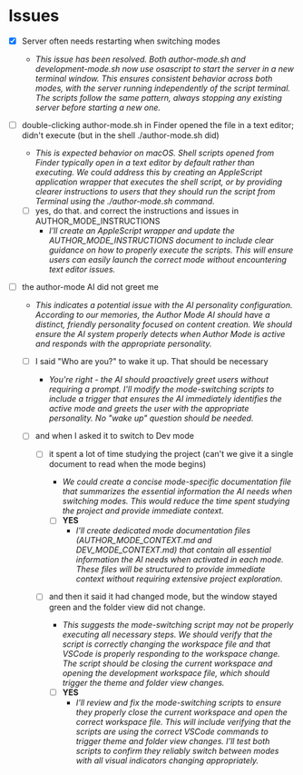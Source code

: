 # Issues

* [X] Server often needs restarting when switching modes

  * *This issue has been resolved. Both author-mode.sh and development-mode.sh now use osascript to start the server in a new terminal window. This ensures consistent behavior across both modes, with the server running independently of the script terminal. The scripts follow the same pattern, always stopping any existing server before starting a new one.*
* [ ] double-clicking author-mode.sh in Finder opened the file in a text editor; didn't execute (but in the shell ./author-mode.sh did)

  * *This is expected behavior on macOS. Shell scripts opened from Finder typically open in a text editor by default rather than executing. We could address this by creating an AppleScript application wrapper that executes the shell script, or by providing clearer instructions to users that they should run the script from Terminal using the ./author-mode.sh command.*

  * [ ] yes, do that. and correct the instructions and issues in AUTHOR_MODE_INSTRUCTIONS
    * *I'll create an AppleScript wrapper and update the AUTHOR_MODE_INSTRUCTIONS document to include clear guidance on how to properly execute the scripts. This will ensure users can easily launch the correct mode without encountering text editor issues.*
* [ ] the author-mode AI did not greet me

  * *This indicates a potential issue with the AI personality configuration. According to our memories, the Author Mode AI should have a distinct, friendly personality focused on content creation. We should ensure the AI system properly detects when Author Mode is active and responds with the appropriate personality.*

  * [ ] I said "Who are you?" to wake it up. That should be necessary

    * *You're right - the AI should proactively greet users without requiring a prompt. I'll modify the mode-switching scripts to include a trigger that ensures the AI immediately identifies the active mode and greets the user with the appropriate personality. No "wake up" question should be needed.*
  * [ ] and when I asked it to switch to Dev mode

    * [ ] it spent a lot of time studying the project (can't we give it a single document to read when the mode begins)

      * *We could create a concise mode-specific documentation file that summarizes the essential information the AI needs when switching modes. This would reduce the time spent studying the project and provide immediate context.*

      * [ ] **YES**
        * *I'll create dedicated mode documentation files (AUTHOR_MODE_CONTEXT.md and DEV_MODE_CONTEXT.md) that contain all essential information the AI needs when activated in each mode. These files will be structured to provide immediate context without requiring extensive project exploration.*
    * [ ] and then it said it had changed mode, but the window stayed green and the folder view did not change.

      * *This suggests the mode-switching script may not be properly executing all necessary steps. We should verify that the script is correctly changing the workspace file and that VSCode is properly responding to the workspace change. The script should be closing the current workspace and opening the development workspace file, which should trigger the theme and folder view changes.*

      * [ ] **YES**
        * *I'll review and fix the mode-switching scripts to ensure they properly close the current workspace and open the correct workspace file. This will include verifying that the scripts are using the correct VSCode commands to trigger theme and folder view changes. I'll test both scripts to confirm they reliably switch between modes with all visual indicators changing appropriately.*

